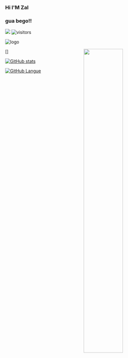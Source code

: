 ### Hi I'M Zal
### gua bego!!

<a href="https://t.me/watefukh"> <img src="https://img.shields.io/badge/Telegram-blue?style=social&logo=Telegram" /></a>
![visitors](https://visitor-badge.laobi.icu/badge?page_id=rizgustiadi)

![logo](https://telegra.ph/file/d516f3c923f9ffa019f4e.jpg)

<p align="center">
  <a href="https://github.com/rizgustiadi?tab=repositories&sort=stargazers"> 
  </p>
 [<img align="right" width="50%" src="https://bad-apple-github-readme.vercel.app/api?show_bg=1&username=rizgustiadi">]

![GitHub stats](https://github-readme-stats.vercel.app/api?username=rizgustiadi&count_private=true&show_icons=true&include_all_commits=true&theme=material-palenight)

![GitHub Langue](https://github-readme-stats.vercel.app/api/top-langs/?username=rizgustiadi&theme=radical&layout=compact)
